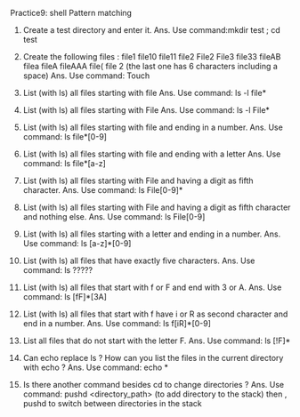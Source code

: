 Practice9: shell Pattern matching
1. Create a test directory and enter it.
Ans. Use command:mkdir test ; cd test

2. Create the following files :
file1
file10
file11
file2
File2
File3
file33
fileAB
filea
fileA
fileAAA
file(
file 2
(the last one has 6 characters including a space)
Ans. Use command:
		Touch <filename>


3. List (with ls) all files starting with file
Ans. Use command:
		ls -l file*


4. List (with ls) all files starting with File
Ans. Use command:
		ls -l File*


5. List (with ls) all files starting with file and ending in a number.
Ans. Use command:
		ls file*[0-9]


6. List (with ls) all files starting with file and ending with a letter
Ans. Use command:
		ls file*[a-z]


7. List (with ls) all files starting with File and having a digit as fifth character.
Ans. Use command:
		ls File[0-9]*


8. List (with ls) all files starting with File and having a digit as fifth character and nothing else.
Ans. Use command:
		ls File[0-9]


9. List (with ls) all files starting with a letter and ending in a number.
Ans. Use command:
		ls [a-z]*[0-9]


10. List (with ls) all files that have exactly five characters.
Ans. Use command:
		ls ?????


11. List (with ls) all files that start with f or F and end with 3 or A.
Ans. Use command:
		ls [fF]*[3A]


12. List (with ls) all files that start with f have i or R as second character and end in a number.
Ans. Use command:
		ls f[iR]*[0-9]


13. List all files that do not start with the letter F.
Ans. Use command:
		ls [!F]*


14. Can echo replace ls ? How can you list the files in the current directory with echo ?
Ans. Use command:
		echo *


15. Is there another command besides cd to change directories ?
Ans. Use command:
		pushd <directory_path>  (to add directory to the stack)
then , pushd  to switch between directories in the stack
